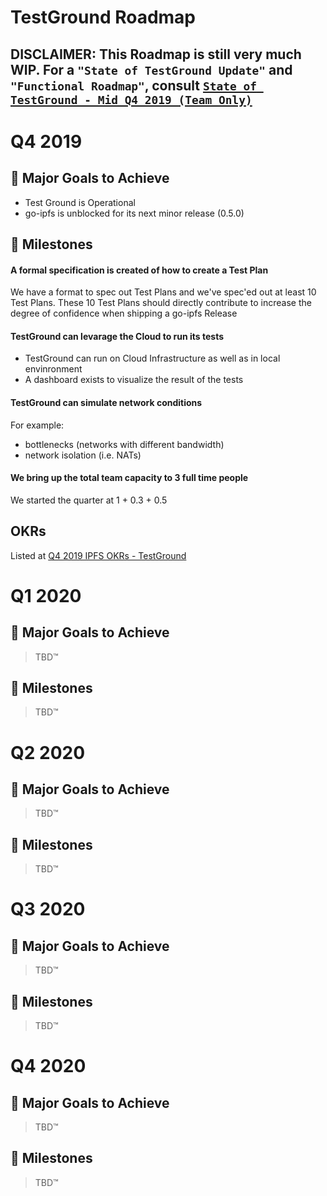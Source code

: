 # TestGround Roadmap

## **DISCLAIMER:** This Roadmap is still very much WIP. For a `"State of TestGround Update"` and `"Functional Roadmap"`, consult [`State of TestGround - Mid Q4 2019 (Team Only)`](https://docs.google.com/document/d/1lpifz6CSEYhas1a3ZpgCcDWAFl9Ysmr7o_JH0n8Vny0/edit#heading=h.8djx5icip69b)

# Q4 2019

## 🚀 Major Goals to Achieve

- Test Ground is Operational
- go-ipfs is unblocked for its next minor release (0.5.0)

## 💎 Milestones

#### A formal specification is created of how to create a Test Plan

We have a format to spec out Test Plans and we've spec'ed out at least 10 Test Plans. These 10 Test Plans should directly contribute to increase the degree of confidence when shipping a go-ipfs Release 

#### TestGround can levarage the Cloud to run its tests

- TestGround can run on Cloud Infrastructure as well as in local envinronment
- A dashboard exists to visualize the result of the tests

#### TestGround can simulate network conditions

For example: 
- bottlenecks (networks with different bandwidth)
- network isolation (i.e. NATs)

#### We bring up the total team capacity to 3 full time people

We started the quarter at 1 + 0.3 + 0.5

## OKRs

Listed at [Q4 2019 IPFS OKRs - TestGround](https://docs.google.com/spreadsheets/d/1VeyiLvBdX_PrP394kU_lwkQZxfNwqMVX1f7K4ursSPM/edit#gid=96566767)

# Q1 2020

## 🚀 Major Goals to Achieve

> TBD™

## 💎 Milestones

> TBD™

# Q2 2020

## 🚀 Major Goals to Achieve

> TBD™

## 💎 Milestones

> TBD™

# Q3 2020

## 🚀 Major Goals to Achieve

> TBD™

## 💎 Milestones

> TBD™

# Q4 2020

## 🚀 Major Goals to Achieve

> TBD™

## 💎 Milestones

> TBD™

